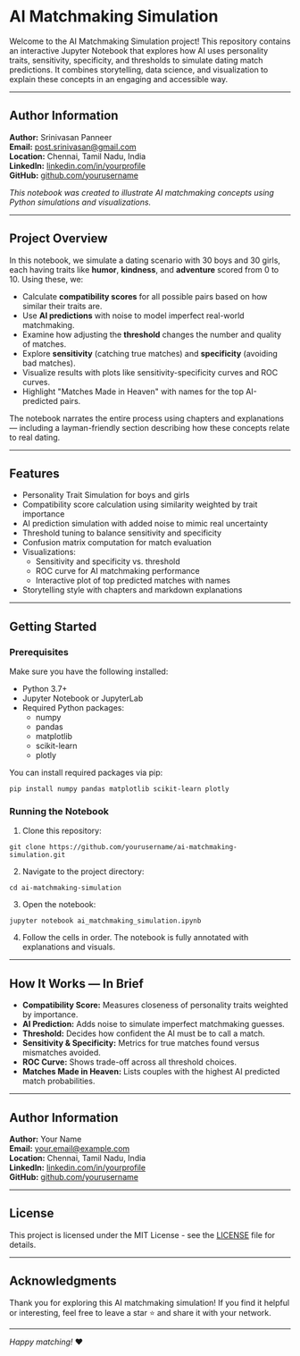 
# AI Matchmaking Simulation

Welcome to the AI Matchmaking Simulation project! This repository contains an interactive Jupyter Notebook that explores how AI uses personality traits, sensitivity, specificity, and thresholds to simulate dating match predictions. It combines storytelling, data science, and visualization to explain these concepts in an engaging and accessible way.

---

## Author Information

**Author:** Srinivasan Panneer  
**Email:** post.srinivasan@gmail.com  
**Location:** Chennai, Tamil Nadu, India  
**LinkedIn:** [linkedin.com/in/yourprofile](www.linkedin.com/in/srinivasan-p-3b94343b)  
**GitHub:** [github.com/yourusername](https://github.com/codecached)  

*This notebook was created to illustrate AI matchmaking concepts using Python simulations and visualizations.*

---

## Project Overview

In this notebook, we simulate a dating scenario with 30 boys and 30 girls, each having traits like **humor**, **kindness**, and **adventure** scored from 0 to 10. Using these, we:

- Calculate **compatibility scores** for all possible pairs based on how similar their traits are.
- Use **AI predictions** with noise to model imperfect real-world matchmaking.
- Examine how adjusting the **threshold** changes the number and quality of matches.
- Explore **sensitivity** (catching true matches) and **specificity** (avoiding bad matches).
- Visualize results with plots like sensitivity-specificity curves and ROC curves.
- Highlight "Matches Made in Heaven" with names for the top AI-predicted pairs.

The notebook narrates the entire process using chapters and explanations — including a layman-friendly section describing how these concepts relate to real dating.

---

## Features

- Personality Trait Simulation for boys and girls
- Compatibility score calculation using similarity weighted by trait importance
- AI prediction simulation with added noise to mimic real uncertainty
- Threshold tuning to balance sensitivity and specificity
- Confusion matrix computation for match evaluation
- Visualizations:
  - Sensitivity and specificity vs. threshold
  - ROC curve for AI matchmaking performance
  - Interactive plot of top predicted matches with names
- Storytelling style with chapters and markdown explanations

---

## Getting Started

### Prerequisites

Make sure you have the following installed:

- Python 3.7+
- Jupyter Notebook or JupyterLab
- Required Python packages:
  - numpy
  - pandas
  - matplotlib
  - scikit-learn
  - plotly

You can install required packages via pip:

```
pip install numpy pandas matplotlib scikit-learn plotly
```

### Running the Notebook

1. Clone this repository:

```
git clone https://github.com/yourusername/ai-matchmaking-simulation.git
```

2. Navigate to the project directory:

```
cd ai-matchmaking-simulation
```

3. Open the notebook:

```
jupyter notebook ai_matchmaking_simulation.ipynb
```

4. Follow the cells in order. The notebook is fully annotated with explanations and visuals.

---

## How It Works — In Brief

- **Compatibility Score:** Measures closeness of personality traits weighted by importance.
- **AI Prediction:** Adds noise to simulate imperfect matchmaking guesses.
- **Threshold:** Decides how confident the AI must be to call a match.
- **Sensitivity & Specificity:** Metrics for true matches found versus mismatches avoided.
- **ROC Curve:** Shows trade-off across all threshold choices.
- **Matches Made in Heaven:** Lists couples with the highest AI predicted match probabilities.

---

## Author Information

**Author:** Your Name  
**Email:** your.email@example.com  
**Location:** Chennai, Tamil Nadu, India  
**LinkedIn:** [linkedin.com/in/yourprofile](https://linkedin.com/in/yourprofile)  
**GitHub:** [github.com/yourusername](https://github.com/yourusername)  

---

## License

This project is licensed under the MIT License - see the [LICENSE](LICENSE) file for details.

---

## Acknowledgments

Thank you for exploring this AI matchmaking simulation! If you find it helpful or interesting, feel free to leave a star ⭐️ and share it with your network.

---

*Happy matching!* ❤️
